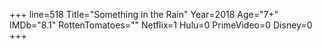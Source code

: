 +++
line=518
Title="Something in the Rain"
Year=2018
Age="7+"
IMDb="8.1"
RottenTomatoes=""
Netflix=1
Hulu=0
PrimeVideo=0
Disney=0
+++

